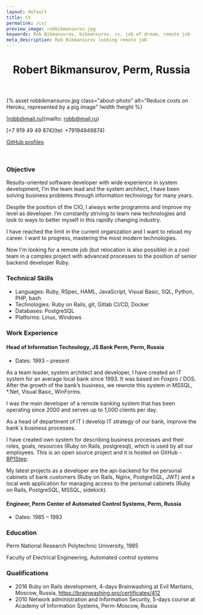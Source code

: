```yaml
---
layout: default
title: CV
permalink: /cv/
preview_image: robbikmansurov.jpg
keywords: Rob Bikmansurov, bikmansurov, cv, job of dream, remote job
meta_description: Rob Bikmansurov looking remote job
---
```


<header class="post-header">
  <h1 class="h1" id="#top">Robert Bikmansurov, Perm, Russia
</h1>
</header>

{% asset robbikmansurov.jpg class="about-photo" alt="Reduce costs on Heroku, represented by a pig image" !width !height %}

[robb@mail.ru](mailto: robb@mail.ru)

[+7 919 49 49 874](tel: +79194949874)

[GitHub profiles](https://github.com/RobBikmansurov)

<br>

### Objective
Results-oriented software developer with wide experience in system development, I’m the team lead and the system architect, I have been solving business problems through information technology for many years.

Despite the position of the CIO, I always write programms and improve my level as developer. I’m constantly striving to learn new technologies and look to ways to better myself in this rapidly changing industry.

I have reached the limit in the current organization and I want to reload my career. I want to progress, mastering the most modern technologies.

Now I'm looking for a remote job (but relocation is also possible) in a cool team in a complex project with advanced processes to the position of senior backend developer Ruby.

### Technical Skills

  * Languages: Ruby, RSpec, HAML, JavaScript, Visual Basic, SQL, Python, PHP, bash
  * Technologies: Ruby on Rails, git, Gitlab CI/CD, Docker
  * Databases: PostgreSQL
  * Platforms: Linux, Windows

### Work Experience

#### Head of Information Technology, JS Bank Perm, Perm, Russia

* Dates: 1993 – present

As a team leader, system architect and developer, I have created an IT system for an average local bank since 1993. It was based on Foxpro / DOS.
After the growth of the bank’s business, we rewrote this system in MSSQL, *.Net, Visual Basic, WinForms.

I was the main developer of a remote banking system that has been operating since 2000 and serves up to 1,000 clients per day.

As a head of department of IT I develop IT strategy of our bank, improve the bank`s business processes.

I have created own system for describing business processes and their roles, goals, resources (Ruby on Rails, postgresql), which is used by all our employees. This is an open source project and it is hosted on GitHub - [BP1Step](https://github.com/RobBikmansurov/bp1step).

My latest projects as a developer are the api-backend for the personal cabinets of bank customers (Ruby on Rails, Nginx, PostgreSQL, JWT) and a local web application for managing access to the personal cabinets (Ruby on Rails, PostgreSQL, MSSQL, sidekick).

#### Engineer, Perm Center of Automated Control Systems, Perm, Russia
  * Dates: 1985 – 1993

### Education

Perm National Research Polytechnic University, 1985

Faculty of Electrical Engineering, Automated control systems

### Qualifications
* 2016  Ruby on Rails development, 4-days Brainwashing at Evil Martians, Moscow, Russia,  https://brainwashing.pro/certificates/412
* 2010  Network administration and Information Security, 5-days course at Academy of Information Systems, Perm-Moscow, Russia
